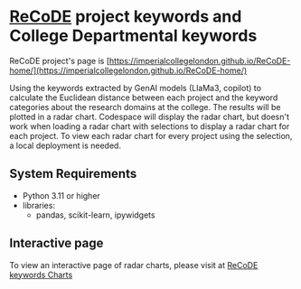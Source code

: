 # [ReCoDE](https://imperialcollegelondon.github.io/ReCoDE-home/) project keywords and College Departmental keywords

ReCoDE project's page is [https://imperialcollegelondon.github.io/ReCoDE-home/](https://imperialcollegelondon.github.io/ReCoDE-home/)

Using the keywords extracted by GenAI models (LlaMa3, copilot) to calculate the Euclidean distance between each project and the keyword categories about the research domains at the college. The results will be plotted in a radar chart. Codespace will display the radar chart, but doesn't work when loading a radar chart with selections to display a radar chart for each project. To view each radar chart for every project using the selection, a local deployment is needed.

## System Requirements

- Python 3.11 or higher
- libraries:
    -  pandas, scikit-learn, ipywidgets
 

## Interactive page
To view an interactive page of radar charts, please visit at [ReCoDE keywords Charts](https://jianlianggao.github.io/recode_project_keywords_views/)
